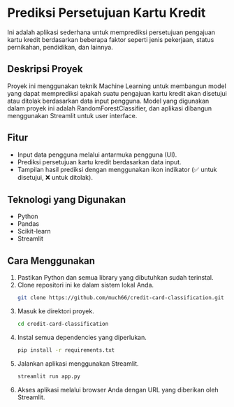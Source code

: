 # Prediksi Persetujuan Kartu Kredit

Ini adalah aplikasi sederhana untuk memprediksi persetujuan pengajuan kartu kredit berdasarkan beberapa faktor seperti jenis pekerjaan, status pernikahan, pendidikan, dan lainnya.

## Deskripsi Proyek

Proyek ini menggunakan teknik Machine Learning untuk membangun model yang dapat memprediksi apakah suatu pengajuan kartu kredit akan disetujui atau ditolak berdasarkan data input pengguna. Model yang digunakan dalam proyek ini adalah RandomForestClassifier, dan aplikasi dibangun menggunakan Streamlit untuk user interface.

## Fitur

- Input data pengguna melalui antarmuka pengguna (UI).
- Prediksi persetujuan kartu kredit berdasarkan data input.
- Tampilan hasil prediksi dengan menggunakan ikon indikator (✅ untuk disetujui, ❌ untuk ditolak).

## Teknologi yang Digunakan

- Python
- Pandas
- Scikit-learn
- Streamlit

## Cara Menggunakan

1. Pastikan Python dan semua library yang dibutuhkan sudah terinstal.
2. Clone repositori ini ke dalam sistem lokal Anda.
   ```bash
   git clone https://github.com/much66/credit-card-classification.git
   ```
3. Masuk ke direktori proyek.
   ```bash
   cd credit-card-classification
   ```
4. Instal semua dependencies yang diperlukan.
   ```bash
   pip install -r requirements.txt
   ```
5. Jalankan aplikasi menggunakan Streamlit.
   ```bash
   streamlit run app.py
   ```
6. Akses aplikasi melalui browser Anda dengan URL yang diberikan oleh Streamlit.
